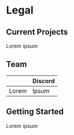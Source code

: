# Legal

## Current Projects

Lorem ipsum

## Team

|       | Discord |
| ----- | ------- |
| Lorem | Ipsum   |

## Getting Started

Lorem ipsum
